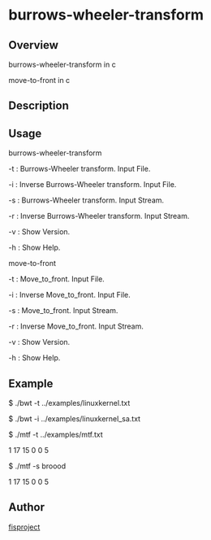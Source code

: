 burrows-wheeler-transform
====

## Overview
burrows-wheeler-transform in c

move-to-front in c

## Description

## Usage
burrows-wheeler-transform

  -t :  Burrows-Wheeler transform. Input File.

  -i :  Inverse Burrows-Wheeler transform. Input File.

  -s :  Burrows-Wheeler transform. Input Stream.

  -r :  Inverse Burrows-Wheeler transform. Input Stream.

  -v :  Show Version.

  -h :  Show Help.

move-to-front

  -t :  Move_to_front. Input File.

  -i :  Inverse Move_to_front. Input File.

  -s :  Move_to_front. Input Stream.

  -r :  Inverse Move_to_front. Input Stream.

  -v :  Show Version.

  -h :  Show Help.
## Example
$ ./bwt -t ../examples/linuxkernel.txt

$ ./bwt -i ../examples/linuxkernel_sa.txt

$ ./mtf -t ../examples/mtf.txt

1 17 15 0 0 5

$ ./mtf -s broood

1 17 15 0 0 5

## Author
[fisproject](https://github.com/fisproject)
